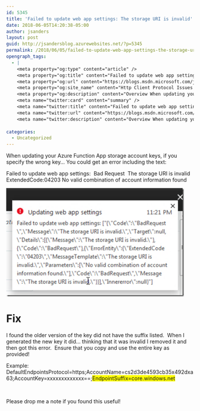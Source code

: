 ```yaml
---
id: 5345
title: 'Failed to update web app settings: The storage URI is invalid'
date: 2018-06-05T14:20:38-05:00
author: jsanders
layout: post
guid: http://jsandersblog.azurewebsites.net/?p=5345
permalink: /2018/06/05/failed-to-update-web-app-settings-the-storage-uri-is-invalid/
opengraph_tags:
  - |
    <meta property="og:type" content="article" />
    <meta property="og:title" content="Failed to update web app settings: The storage URI is invalid" />
    <meta property="og:url" content="https://blogs.msdn.microsoft.com/jpsanders/2018/06/05/failed-to-update-web-app-settings-the-storage-uri-is-invalid/" />
    <meta property="og:site_name" content="Http Client Protocol Issues (and other fun stuff I support)" />
    <meta property="og:description" content="Overview When updating your Azure Function App storage account keys, if you specify the wrong key… You could get an error including the text: Failed to update web app settings:&nbsp; Bad Request&nbsp; The storage URI is invalid ExtendedCode:04203 No valid combination of account information found Fix I found the older version of the key did..." />
    <meta name="twitter:card" content="summary" />
    <meta name="twitter:title" content="Failed to update web app settings: The storage URI is invalid" />
    <meta name="twitter:url" content="https://blogs.msdn.microsoft.com/jpsanders/2018/06/05/failed-to-update-web-app-settings-the-storage-uri-is-invalid/" />
    <meta name="twitter:description" content="Overview When updating your Azure Function App storage account keys, if you specify the wrong key… You could get an error including the text: Failed to update web app settings:&nbsp; Bad Request&nbsp; The storage URI is invalid ExtendedCode:04203 No valid combination of account information found Fix I found the older version of the key did..." />
    
categories:
  - Uncategorized
---
```

 

When updating your Azure Function App storage account keys, if you specify the wrong key… You could get an error including the text:

Failed to update web app settings:&nbsp; Bad Request&nbsp; The storage URI is invalid ExtendedCode:04203 No valid combination of account information found

[<img loading="lazy" title="Capture" style="border-top: 0px;border-right: 0px;border-bottom: 0px;padding-top: 0px;padding-left: 0px;border-left: 0px;padding-right: 0px" border="0" alt="Capture" src="/assets/images/2018/06/Capture_thumb.png" width="478" height="292" />](/assets/images/2018/06/Capture.png)

# Fix

I found the older version of the key did not have the suffix listed.&nbsp; When I generated the new key it did… thinking that it was invalid I removed it and then got this error.&nbsp; Ensure that you copy and use the entire key as provided!

Example: DefaultEndpointsProtocol=https;AccountName=cs2d3de4593cb35x492dxa63;AccountKey=xxxxxxxxxxxxx==;<font style="background-color: #ffff00">EndpointSuffix=core.windows.net</font>

<font style="background-color: #ffff00"></font>&nbsp;

Please drop me a note if you found this useful!

<font style="background-color: #ffff00"></font>